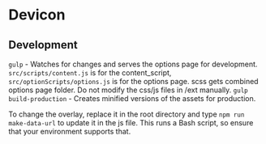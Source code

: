 # Devicon

## Development

`gulp` - Watches for changes and serves the options page for development. `src/scripts/content.js` is for the content_script, `src/optionScripts/options.js` is for the options page. scss gets combined options page folder. Do not modify the css/js files in /ext manually.
`gulp build-production` - Creates minified versions of the assets for production.

To change the overlay, replace it in the root directory and type `npm run make-data-url` to update it in the js file.
This runs a Bash script, so ensure that your environment supports that.
